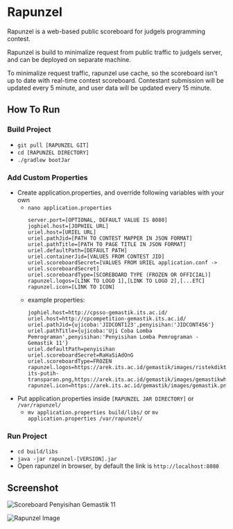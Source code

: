 # Rapunzel
Rapunzel is a web-based public scoreboard for judgels programming contest.

Rapunzel is build to minimalize request from public traffic to judgels server, and can be deployed on separate machine.

To minimalize request traffic, rapunzel use cache, so the scoreboard isn't up to date with real-time contest scoreboard. Contestant submission will be updated every 5 minute, and user data will be updated every 15 minute.

## How To Run
### Build Project
* `git pull [RAPUNZEL GIT]`
* `cd [RAPUNZEL DIRECTORY]`
* `./gradlew bootJar`

### Add Custom Properties
* Create application.properties, and override following variables with your own
  * `nano application.properties`
    ```
    server.port=[OPTIONAL, DEFAULT VALUE IS 8080]
    jophiel.host=[JOPHIEL URL]
    uriel.host=[URIEL URL]
    uriel.pathJid=[PATH TO CONTEST MAPPER IN JSON FORMAT]
    uriel.pathTitle=[PATH TO PAGE TITLE IN JSON FORMAT]
    uriel.defaultPath=[DEFAULT PATH]
    uriel.containerJid=[VALUES FROM CONTEST JID]
    uriel.scoreboardSecret=[VALUES FROM URIEL application.conf -> uriel.scoreboardSecret]
    uriel.scoreboardType=[SCOREBOARD TYPE (FROZEN OR OFFICIAL)]
    rapunzel.logos=[LINK TO LOGO 1],[LINK TO LOGO 2],[...ETC]
    rapunzel.icon=[LINK TO ICON]
    ```
  * example properties:
    ```
    jophiel.host=http://cpsso-gemastik.its.ac.id/
    uriel.host=http://cpcompetition-gemastik.its.ac.id/
    uriel.pathJid={ujicoba:'JIDCONT123',penyisihan:'JIDCONT456'}
    uriel.pathTitle={ujicoba:'Uji Coba Lomba Pemrograman',penyisihan:'Penyisihan Lomba Pemrograman - Gemastik 11'}
    uriel.defaultPath=penyisihan
    uriel.scoreboardSecret=RaHaSiAdOnG
    uriel.scoreboardType=FROZEN
    rapunzel.logos=https://arek.its.ac.id/gemastik/images/ristekdikti.png,https://arek.its.ac.id/gemastik/images/logo-its-putih-transparan.png,https://arek.its.ac.id/gemastik/images/gemastikwhite@3x.png
    rapunzel.icon=https://arek.its.ac.id/gemastik/images/gemastik.png
    ```
* Put application.properties inside `[RAPUNZEL JAR DIRECTORY]` or `/var/rapunzel/`
  * `mv application.properties build/libs/` or `mv application.properties /var/rapunzel/`

### Run Project
* `cd build/libs`
* `java -jar rapunzel-[VERSION].jar`
* Open rapunzel in browser, by default the link is `http://localhost:8080`

## Screenshot
![Scoreboard Penyisihan Gemastik 11](https://image.ibb.co/catfKU/Screenshot-from-2018-10-12-11-48-56.png)

![Rapunzel Image](https://media.giphy.com/media/Ic0krtgPvuLSg/giphy.gif)
